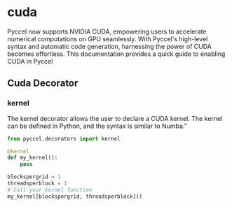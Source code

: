 # cuda

Pyccel now supports NVIDIA CUDA, empowering users to accelerate numerical computations on GPU seamlessly. With Pyccel's high-level syntax and automatic code generation, harnessing the power of CUDA becomes effortless. This documentation provides a quick guide to enabling CUDA in Pyccel

## Cuda Decorator

### kernel

The kernel decorator allows the user to declare a CUDA kernel. The kernel can be defined in Python, and the syntax is similar to Numba."

```python
from pyccel.decorators import kernel

@kernel
def my_kernel():
    pass

blockspergrid = 1
threadsperblock = 1
# Call your kernel function
my_kernel[blockspergrid, threadsperblock]()

```